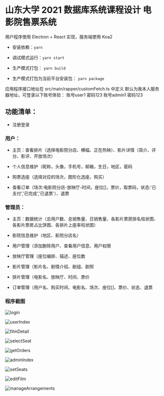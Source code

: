 # 山东大学 2021 数据库系统课程设计 电影院售票系统

用户程序使用 Electron + React 实现，服务端使用 Koa2

- 安装依赖：`yarn`

- 调试模式运行：`yarn start`

- 生产模式打包： `yarn build`

- 生产模式打包为当前平台安装包： `yarn package`

应用程序接口地址在 src/main/rapper/customFetch.ts 中定义
默认为我本人服务器地址，可登录以下账号体验：
账号user1 密码123
账号admin1 密码123

## 功能清单：

- 注册登录

### 用户：

- 主页：查看排片（选择电影院分店、横幅、正在热映）、影片详情（简介、评分、影评、开放场次）

- 个人信息维护（昵称，头像，手机号，邮箱，生日，地区，密码

- 购票选座（选择对应的场次，图形化选座，购买）

- 查看订单（场次:电影院分店-放映厅-时间，座位[]，票价，取票码，状态:'已支付','已完成','已退票'）、退票

### 管理员：

- 主页：数据统计（总用户数、总销售量、日销售量、各影片票房排名柱状图、各影片票房占比饼图、各排片上座率柱状图）

- 影院信息维护（地区、影院分店名）

- 用户管理（添加删除用户、查看用户信息、用户权限

- 放映厅管理（座位编排、描述、座位数

- 影片管理（影片名、剧情介绍、剧组、剧照

- 排片管理（电影名、放映厅、时间、票价

- 订单管理（用户名、购买时间、电影名、场次、座位[]、票价、状态、退票

### 程序截图

![login](screenshots/20210907192356.png)

![userIndex](screenshots/20210907192457.png)

![filmDetail](screenshots/20210907192538.png)

![selectSeat](screenshots/20210907192613.png)

![getOrders](screenshots/20210907192748.png)

![adminIndex](screenshots/20210907192837.png)

![setSeats](screenshots/20210907193005.png)

![editFilm](screenshots/20210907192922.png)

![manageArrangements](screenshots/20210907192947.png)
